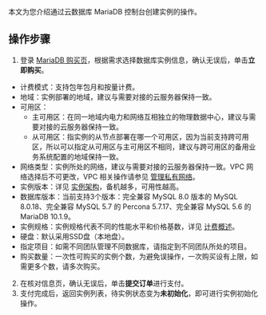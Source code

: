 
本文为您介绍通过云数据库 MariaDB 控制台创建实例的操作。

## 操作步骤
1. 登录 [MariaDB 购买页](https://console.cloud.tencent.com/mariadb/buy)，根据需求选择数据库实例信息，确认无误后，单击**立即购买**。
 - 计费模式：支持包年包月和按量计费。
 - 地域：实例部署的地域，建议与需要对接的云服务器保持一致。
 - 可用区：
    - 主可用区：在同一地域内电力和网络互相独立的物理数据中心，建议与需要对接的云服务器保持一致。
    - 从可用区：指实例的从节点部署在哪一个可用区，因为当前支持跨可用区，所以可以指定从可用区与主可用区不相同，建议与跨可用区的备用业务系统配置的地域保持一致。
 - 网络类型：实例所处的网络，建议与需要对接的云服务器保持一致。VPC 网络选择后不可更改，VPC 相关操作请参见 [管理私有网络](https://cloud.tencent.com/document/product/215/20121)。
 - 实例版本：详见 [实例架构](https://cloud.tencent.com/doc/product/237/6918)，备机越多，可用性越高。
 - 数据库版本：当前支持3个版本：完全兼容 MySQL 8.0 版本的 MySQL 8.0.18、完全兼容 MySQL 5.7 的 Percona 5.7.17、完全兼容 MySQL 5.6 的 MariaDB 10.1.9。
 - 实例规格：实例规格代表不同的性能水平和价格基数，详见 [计费概述](https://cloud.tencent.com/document/product/237/2034)。
 - 硬盘：默认采用SSD盘（本地盘）。
 - 指定项目：如需不同团队管理不同数据库，请指定到不同团队所处的项目。
 - 购买数量：一次性可购买的实例个数，为避免误操作，一次购买设有上限，如需更多个数，请多次购买。
2. 在核对信息页，确认无误后，单击**提交订单**进行支付。
3. 支付完成后，返回实例列表，待实例状态变为**未初始化**，即可进行实例初始化操作。

